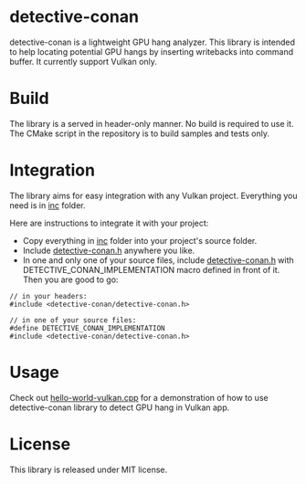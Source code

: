 # detective-conan
detective-conan is a lightweight GPU hang analyzer. This library is intended to help locating potential GPU hangs by inserting writebacks into command buffer. It currently support Vulkan only.

# Build
The library is a served in header-only manner. No build is required to use it. The CMake script in the repository is to build samples and tests only.

# Integration
The library aims for easy integration with any Vulkan project. Everything you need is in [inc](inc) folder.

Here are instructions to integrate it with your project:
- Copy everything in [inc](inc) folder into your project's source folder.
- Include [detective-conan.h](inc/detective-conan/detective-conan.h) anywhere you like.
- In one and only one of your source files, include [detective-conan.h](inc/detective-conan/detective-conan.h) with DETECTIVE_CONAN_IMPLEMENTATION macro defined in front of it. Then you are good to go:
```
// in your headers:
#include <detective-conan/detective-conan.h>

// in one of your source files:
#define DETECTIVE_CONAN_IMPLEMENTATION
#include <detective-conan/detective-conan.h>
```

# Usage
Check out [hello-world-vulkan.cpp](dev/test/hello-world-vulkan.cpp) for a demonstration of how to use detective-conan library to detect GPU hang in Vulkan app.

# License
This library is released under MIT license.
